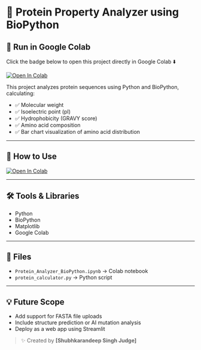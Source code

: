 # 🧬 Protein Property Analyzer using BioPython

## 🚀 Run in Google Colab

Click the badge below to open this project directly in Google Colab ⬇️

[![Open In Colab](https://colab.research.google.com/assets/colab-badge.svg)](https://colab.research.google.com/github/YOUR_USERNAME/YOUR_REPO_NAME/blob/main/Protein_Analyzer_BioPython.ipynb)


This project analyzes protein sequences using Python and BioPython, calculating:

- ✅ Molecular weight
- ✅ Isoelectric point (pI)
- ✅ Hydrophobicity (GRAVY score)
- ✅ Amino acid composition
- ✅ Bar chart visualization of amino acid distribution

---

## 📌 How to Use
[![Open In Colab](https://colab.research.google.com/assets/colab-badge.svg)](https://colab.research.google.com/github/shubhkaran/protein-property-analyzer/blob/main/Protein_Analyzer_BioPython.ipynb)


---

## 🛠️ Tools & Libraries
- Python
- BioPython
- Matplotlib
- Google Colab

---

## 📂 Files
- `Protein_Analyzer_BioPython.ipynb` → Colab notebook
- `protein_calculator.py` → Python script

---

## 💡 Future Scope
- Add support for FASTA file uploads
- Include structure prediction or AI mutation analysis
- Deploy as a web app using Streamlit

> ✨ Created by **[Shubhkarandeep Singh Judge]**
